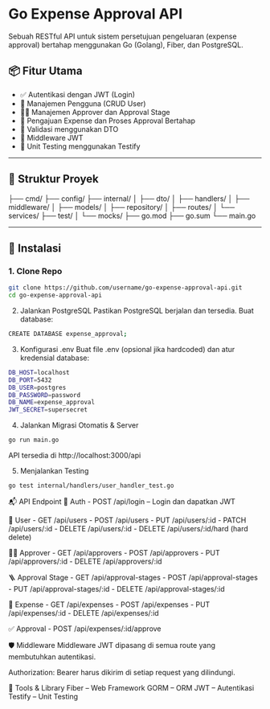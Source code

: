 # Go Expense Approval API

Sebuah RESTful API untuk sistem persetujuan pengeluaran (expense approval) bertahap menggunakan Go (Golang), Fiber, dan PostgreSQL.

## 📦 Fitur Utama

- ✅ Autentikasi dengan JWT (Login)
- 👥 Manajemen Pengguna (CRUD User)
- 👨‍💼 Manajemen Approver dan Approval Stage
- 💸 Pengajuan Expense dan Proses Approval Bertahap
- 📄 Validasi menggunakan DTO
- 🔐 Middleware JWT
- 🧪 Unit Testing menggunakan Testify

---

## 📁 Struktur Proyek


├── cmd/
├── config/
├── internal/
│ ├── dto/
│ ├── handlers/
│ ├── middleware/
│ ├── models/
│ ├── repository/
│ ├── routes/
│ └── services/
├── test/
│ └── mocks/
├── go.mod
├── go.sum
└── main.go

---

## 🚀 Instalasi

### 1. Clone Repo

````bash
git clone https://github.com/username/go-expense-approval-api.git
cd go-expense-approval-api
````

2. Jalankan PostgreSQL
Pastikan PostgreSQL berjalan dan tersedia. Buat database:

````bash
CREATE DATABASE expense_approval;
````

3. Konfigurasi .env
Buat file .env (opsional jika hardcoded) dan atur kredensial database:

````bash
DB_HOST=localhost
DB_PORT=5432
DB_USER=postgres
DB_PASSWORD=password
DB_NAME=expense_approval
JWT_SECRET=supersecret
````

4. Jalankan Migrasi Otomatis & Server
````bash
go run main.go
````

API tersedia di http://localhost:3000/api

5. Menjalankan Testing

````bash
go test internal/handlers/user_handler_test.go
````

📬 API Endpoint
🔐 Auth
    - POST /api/login – Login dan dapatkan JWT

👤 User
    - GET /api/users
    - POST /api/users
    - PUT /api/users/:id
    - PATCH /api/users/:id
    - DELETE /api/users/:id
    - DELETE /api/users/:id/hard (hard delete)

🧑‍💼 Approver
    - GET /api/approvers
    - POST /api/approvers
    - PUT /api/approvers/:id
    - DELETE /api/approvers/:id

🪜 Approval Stage
    - GET /api/approval-stages
    - POST /api/approval-stages
    - PUT /api/approval-stages/:id
    - DELETE /api/approval-stages/:id

💸 Expense
    - GET /api/expenses
    - POST /api/expenses
    - PUT /api/expenses/:id
    - DELETE /api/expenses/:id

✅ Approval
    - POST /api/expenses/:id/approve

🛡️ Middleware
Middleware JWT dipasang di semua route yang membutuhkan autentikasi.

Authorization: Bearer <token> harus dikirim di setiap request yang dilindungi.


🧰 Tools & Library
Fiber – Web Framework
GORM – ORM
JWT – Autentikasi
Testify – Unit Testing
